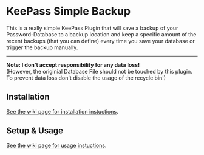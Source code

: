 # KeePass Simple Backup
This is a really simple KeePass Plugin that will save a backup of your Password-Database to a backup location and keep a specific amount of the recent backups (that you can define) every time you save your database or trigger the backup manually.

---

**Note: I don't accept responsibility for any data loss!**  
(However, the originial Database File should not be touched by this plugin. To prevent data loss don't disable the usage of the recycle bin!)

## Installation
[See the wiki page for installation instuctions](https://github.com/marvinweber/KPSimpleBackup/wiki/Installation).

## Setup & Usage
[See the wiki page for usage instuctions](https://github.com/marvinweber/KPSimpleBackup/wiki/Usage).
